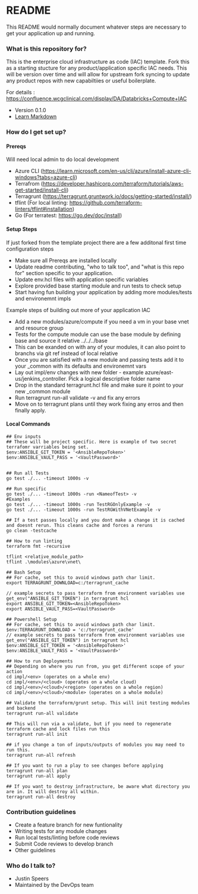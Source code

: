 # README #

This README would normally document whatever steps are necessary to get your application up and running.

### What is this repository for? ###

This is the enterprise cloud infrastructure as code (IAC) template. Fork this as a starting stucture for any product/application specific IAC needs. This will be version over time and will allow for upstream fork syncing to update any product repos with new capabiltiies or useful boilerplate.

For details : https://confluence.wcgclinical.com/display/DA/Databricks+Compute+IAC
* Version 0.1.0
* [Learn Markdown](https://bitbucket.org/tutorials/markdowndemo)

### How do I get set up? ###

#### Prereqs ####

Will need local admin to do local development

  * Azure CLI (https://learn.microsoft.com/en-us/cli/azure/install-azure-cli-windows?tabs=azure-cli)
  * Terrafrom (https://developer.hashicorp.com/terraform/tutorials/aws-get-started/install-cli)
  * Terragrunt (https://terragrunt.gruntwork.io/docs/getting-started/install/)
  * tflint (For local linting: https://github.com/terraform-linters/tflint#installation)
  * Go (For terratest: https://go.dev/doc/install)

#### Setup Steps ####

If just forked from the template project there are a few additonal first time configuration steps

  * Make sure all Prereqs are installed locally
  * Update readme contributing, "who to talk too", and "what is this repo for" section specific to your application.
  * Update env.hcl files with application specific variables
  * Explore provided base starting module and run tests to check setup
  * Start having fun building your application by adding more modules/tests and environemnt impls

Example steps of building out more of your application IAC

  * Add a new modules/azure/compute if you need a vm in your base vnet and resource group
  * Tests for the compute module can use the base module by defining base and source it relative ../../../base
  * This can be exanded on with any of your modules, it can also point to branchs via git ref instead of local relative
  * Once you are satisfied with a new module and passing tests add it to your _common with its defaults and environemnt vars
  * Lay out impl/env changes with new folder - example azure/east-us/jenkins_controller. Pick a logical descriptive folder name
  * Drop in the standard terragrunt.hcl file and make sure it point to your new _common module
  * Run terragrunt run-all validate -v and fix any errors
  * Move on to terragrunt plans until they work fixing any erros and then finally apply.



#### Local Commands ####

```
## Env inputs
## These will be project specific. Here is example of two secret terrafomr varriables being set.
$env:ANSIBLE_GIT_TOKEN = '<AnsibleRepoToken>'
$env:ANSIBLE_VAULT_PASS = '<VaultPassword>'


## Run all Tests
go test ./... -timeout 1000s -v

## Run specific
go test ./... -timeout 1000s -run <NameofTest> -v
#Examples
go test ./... -timeout 1000s -run TestRGOnlyExample -v
go test ./... -timeout 1000s -run TestRGWithVNetExample -v

## If a test passes locally and you dont make a change it is cached and doesnt rerun. This cleans cache and forces a reruns
go clean -testcache
```

```
## How to run linting
terraform fmt -recursive

tflint <relative_module_path>
tflint .\modules\azure\vnet\
```

```
## Bash Setup
## For cache, set this to avoid windows path char limit.
export TERRAGRUNT_DOWNLOAD=c:/terragrunt_cache

// example secrets to pass terraform from environment variables use get_env("ANSIBLE_GIT_TOKEN") in terragrunt hcl
export ANSIBLE_GIT_TOKEN=<AnsibleRepoToken>
export ANSIBLE_VAULT_PASS=<VaultPassword>

## Powershell Setup
## For cache, set this to avoid windows path char limit.
$env:TERRAGRUNT_DOWNLOAD = 'c:/terragrunt_cache'
// example secrets to pass terraform from environment variables use get_env("ANSIBLE_GIT_TOKEN") in terragrunt hcl
$env:ANSIBLE_GIT_TOKEN = '<AnsibleRepoToken>'
$env:ANSIBLE_VAULT_PASS = '<VaultPassword>'

## How to run Deployments
## Depending on where you run from, you get different scope of your action
cd impl/<env> (operates on a whole env)
cd impl/<env>/<cloud> (operates on a whole cloud)
cd impl/<env>/<cloud>/<region> (operates on a whole region)
cd impl/<env>/<cloud>/<module> (operates on a whole module)

## Validate the terraform/grunt setup. This will init testing modules and backend
terragrunt run-all validate

## This will run via a validate, but if you need to regenerate terraform cache and lock files run this
terragrunt run-all init

## if you change a ton of inputs/outputs of modules you may need to run this.
terragrunt run-all refresh

## If you want to run a play to see changes before applying
terragrunt run-all plan
terragrunt run-all apply

## If you want to destroy infrastructure, be aware what directory you are in. It will destroy all within.
terragrunt run-all destroy

```

### Contribution guidelines ###

* Create a feature branch for new funtionality
* Writing tests for any module changes
* Run local tests/linting before code reviews
* Submit Code reviews to develop branch
* Other guidelines

### Who do I talk to? ###

* Justin Speers
* Maintained by the DevOps team